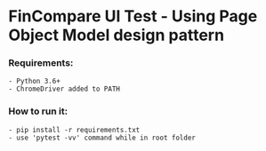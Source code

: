 # FinCompare UI Test - Using Page Object Model design pattern

### Requirements:
```
- Python 3.6+
- ChromeDriver added to PATH
```

### How to run it:
```
- pip install -r requirements.txt
- use 'pytest -vv' command while in root folder
```